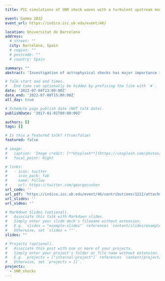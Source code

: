 ```yaml
---
title: PIC simulations of SNR shock waves with a turbulent upstream medium

event: Gamma 2022
event_url: https://indico.icc.ub.edu/event/46/

location: Universitat de Barcelona
address:
  # street: ""
  city: Barcelona, Spain
  # region: ""
  # postcode: ""
  # country: Spain

summary: ""
abstract: 'Investigation of astrophysical shocks has major importance in understanding physics of the cosmic rays acceleration. Electrons to be accelerated at shocks must have a suprathermal energy, which implies that they should undergo some pre-acceleration mechanism. Many numerical studies examined possible injection mechanisms, however, most of them considered homogenous upstream medium, which is an unreal assumption for astrophysical environments. We will to investigate electron acceleration at high Mach number and low plasma beta shocks using 2D3V particle-in-cell simulations with a turbulent upstream medium. Here, we discuss the method of generation of the compression-dominated turbulence along with its insertion into a shock simulation. The turbulence’s parameters represent the high Mach number and low plasma beta regime. Moreover, it is sufficiently long-living, and the presented matching method allows to insert it quasi-seamlessly into a shock simulation.'

# Talk start and end times.
#   End time can optionally be hidden by prefixing the line with `#`.
date: '2022-07-04T13:00:00Z'
date_end: '2022-07-08T15:00:00Z'
all_day: true

# Schedule page publish date (NOT talk date).
publishDate: '2017-01-01T00:00:00Z'

authors: []
tags: []

# Is this a featured talk? (true/false)
featured: false

# image:
#   caption: 'Image credit: [**Unsplash**](https://unsplash.com/photos/bzdhc5b3Bxs)'
#   focal_point: Right

# links:
#   - icon: twitter
#     icon_pack: fab
#     name: Follow
#     url: https://twitter.com/georgecushen
url_code: ''
url_pdf: 'https://indico.icc.ub.edu/event/46/contributions/1211/attachments/396/734/ID376-KarolFulat-PIC_simulations_of_turbulent_SNR_shocks.pdf'
url_slides: ''
url_video: ''

# Markdown Slides (optional).
#   Associate this talk with Markdown slides.
#   Simply enter your slide deck's filename without extension.
#   E.g. `slides = "example-slides"` references `content/slides/example-slides.md`.
#   Otherwise, set `slides = ""`.
slides: ""

# Projects (optional).
#   Associate this post with one or more of your projects.
#   Simply enter your project's folder or file name without extension.
#   E.g. `projects = ["internal-project"]` references `content/project/deep-learning/index.md`.
#   Otherwise, set `projects = []`.
projects:
  - SNR_shocks
---
```


<!-- {{% callout note %}}
Click on the **Slides** button above to view the built-in slides feature.
{{% /callout %}}

Slides can be added in a few ways:

- **Create** slides using Wowchemy's [_Slides_](https://wowchemy.com/docs/managing-content/#create-slides) feature and link using `slides` parameter in the front matter of the talk file
- **Upload** an existing slide deck to `static/` and link using `url_slides` parameter in the front matter of the talk file
- **Embed** your slides (e.g. Google Slides) or presentation video on this page using [shortcodes](https://wowchemy.com/docs/writing-markdown-latex/).

Further event details, including [page elements](https://wowchemy.com/docs/writing-markdown-latex/) such as image galleries, can be added to the body of this page. -->

